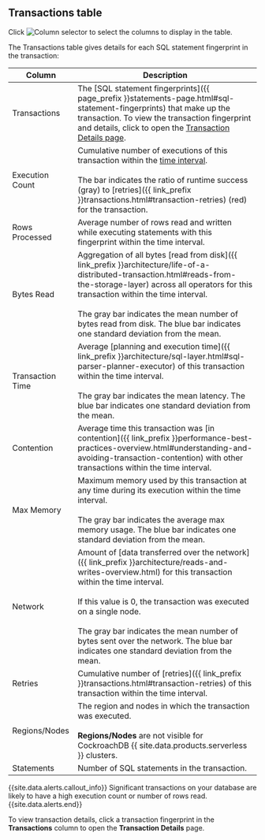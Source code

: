 ## Transactions table

Click <img src="{{ 'images/common/ui-columns-button.png' | relative_url }}" alt="Column selector" /> to select the columns to display in the table.

The Transactions table gives details for each SQL statement fingerprint in the transaction:

Column | Description
-----|------------
Transactions | The [SQL statement fingerprints]({{ page_prefix }}statements-page.html#sql-statement-fingerprints) that make up the transaction. To view the transaction fingerprint and details, click to open the [Transaction Details page](#transaction-details-page).
Execution Count | Cumulative number of executions of this transaction within the [time interval](#time-interval). <br><br>The bar indicates the ratio of runtime success (gray) to [retries]({{ link_prefix }}transactions.html#transaction-retries) (red) for the transaction.
Rows Processed | Average number of rows read and written while executing statements with this fingerprint within the time interval.
Bytes Read | Aggregation of all bytes [read from disk]({{ link_prefix }}architecture/life-of-a-distributed-transaction.html#reads-from-the-storage-layer) across all operators for this transaction within the time interval. <br><br>The gray bar indicates the mean number of bytes read from disk. The blue bar indicates one standard deviation from the mean.
Transaction Time | Average [planning and execution time]({{ link_prefix }}architecture/sql-layer.html#sql-parser-planner-executor) of this transaction within the time interval. <br><br>The gray bar indicates the mean latency. The blue bar indicates one standard deviation from the mean.
Contention | Average time this transaction was [in contention]({{ link_prefix }}performance-best-practices-overview.html#understanding-and-avoiding-transaction-contention) with other transactions within the time interval.
Max Memory | Maximum memory used by this transaction at any time during its execution within the time interval. <br><br>The gray bar indicates the average max memory usage. The blue bar indicates one standard deviation from the mean.
Network | Amount of [data transferred over the network]({{ link_prefix }}architecture/reads-and-writes-overview.html) for this transaction within the time interval. <br><br>If this value is 0, the transaction was executed on a single node. <br><br>The gray bar indicates the mean number of bytes sent over the network. The blue bar indicates one standard deviation from the mean.
Retries | Cumulative number of [retries]({{ link_prefix }}transactions.html#transaction-retries) of this transaction within the time interval.
Regions/Nodes | The region and nodes in which the transaction was executed. <br><br>**Regions/Nodes** are not visible for CockroachDB {{ site.data.products.serverless }} clusters.
Statements | Number of SQL statements in the transaction.

{{site.data.alerts.callout_info}}
Significant transactions on your database are likely to have a high execution count or number of rows read.
{{site.data.alerts.end}}

To view transaction details, click a transaction fingerprint in the **Transactions** column to open the **Transaction Details** page.
